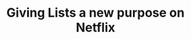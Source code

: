 ---
layout: projectpage
title: Giving Lists a new purpose on Netflix
small_title: Lists on Netflix
inhomepage: true
order: 1
thumbnail_path: Netflix01.jpg
thumbnail_alt: Computer mockup with the new my lists page
description: What if your list was more than an infinite page of saved content?
category: Product Design
timeline: Dec 2020 - Jan 2021
tools: Figma
scope: Desktop
collaboration: [' Isabela Dias ',' Maria João Mestre ']
the_challenge_text:
  - paragraph: 'To develop a new feature for a worldwide application. We chose the famous Netflix streaming platform. Through research, we tried to understand the users pain points that we could turn into opportunities. In the end, we decided to invest in customization of the “my list” feature and allow more interaction through the platform.'
process_text: 
  - paragraph: 'Our process was divided in Research, Define, Ideation and Prototype.' 
  - paragraph: 'In the Research, phase we wanted to understand who Netflix competitors were and what they did differently and we interviewed four people to understand their use of Netflix better.'
  - paragraph: 'In the Define phase, after an affinity mapping group session, we came up with six insights to understand what we had to keep in mind creating this feature. From our insights, we created four HMW’s to frame our problem and better understand the opportunities. We decided to create a journey map. We follow the users experience since he opens Netflix until he starts watching the desired content. This allowed us to visualize the pain points.'
  - paragraph: 'In the Ideation phase, we started by putting ideas on paper and making our ideas tangible to discuss and find the best way to develop this feature. After having a clear idea of how everything would work out, we analysed Netflix UI and applied the same rules and guidelines to our prototype, focusing on the desktop browser version. Last but not least, we started user testing by defining some tasks and recruiting nine users to test the features. The results and feedback were mainly positive and the tasks completed.'
images:
  - image_path: Netflix02.jpg
    image_alt: Computer mockup with the new my lists page
  - image_path: Netflix03.jpg
    image_alt: Computer mockup with the new my lists page
  - image_path: Netflix04.jpg
    image_alt: Computer mockup with the new my lists page
takeaways_text:
  - takeaway: Always have the user and the client in mind throughout the project.
  - takeaway: Customization and lists created by Netflix (like "watch while having lunch”), would be a great asset, allowing more control and faster decisions.
behance_link: 116634411/Giving-Lists-a-new-purpose-on-Netflix
---